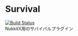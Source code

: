 # Survival
[![Build Status](https://travis-ci.org/VectorNetworkProject/Survival.svg?branch=master)](https://travis-ci.org/VectorNetworkProject/Survival)  
NukkitX用のサバイバルプラグイン